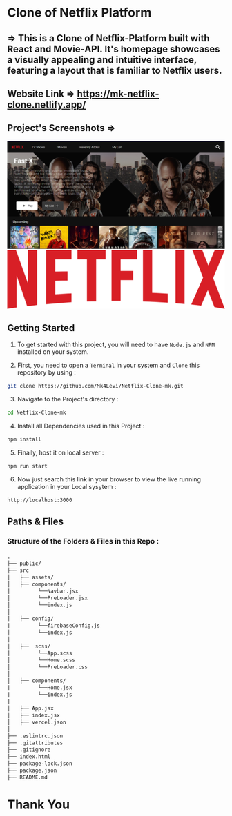 # Clone of Netflix Platform

## => This is a Clone of Netflix-Platform built with React and Movie-API. It's homepage showcases a visually appealing and intuitive interface, featuring a layout that is familiar to Netflix users.

## Website Link => https://mk-netflix-clone.netlify.app/

## Project's Screenshots =>

![image](./src/assets/ss.png)
![image](./src/assets/netflix-logo.png)

<h2>Getting Started</h2>

1. To get started with this project, you will need to have `Node.js` and `NPM` installed on your system.

2. First, you need to open a `Terminal` in your system and `Clone` this repository by using :

```bash
git clone https://github.com/Mk4Levi/Netflix-Clone-mk.git
```

3. Navigate to the Project's directory :

```bash
cd Netflix-Clone-mk
```

4. Install all Dependencies used in this Project :

```bash
npm install
```

5. Finally, host it on local server :

```bash
npm run start
```

6. Now just search this link in your browser to view the live running application in your Local sysytem :

```bash
http://localhost:3000
```

<h2>Paths & Files</h2>

### Structure of the Folders & Files in this Repo :

```text
.
├── public/
├── src
│   ├── assets/
│   ├── components/
|         └──Navbar.jsx
│         └──PreLoader.jsx
│         └──index.js
│
│   ├── config/
|         └──firebaseConfig.js
│         └──index.js
│
│   ├──  scss/
|         └──App.scss
│         └──Home.scss
│         └──PreLoader.css
│
│   ├── components/
|         └──Home.jsx
|         └──index.js
|
│   ├── App.jsx
│   ├── index.jsx
│   ├── vercel.json
│
├── .eslintrc.json
├── .gitattributes
├── .gitignore
├── index.html
├── package-lock.json
├── package.json
├── README.md

```

# Thank You
